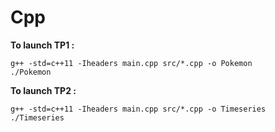# Cpp
**To launch TP1 :**
    
    g++ -std=c++11 -Iheaders main.cpp src/*.cpp -o Pokemon
    ./Pokemon

**To launch TP2 :**

    g++ -std=c++11 -Iheaders main.cpp src/*.cpp -o Timeseries
    ./Timeseries
